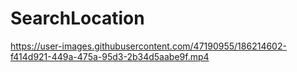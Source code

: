 # SearchLocation


https://user-images.githubusercontent.com/47190955/186214602-f414d921-449a-475a-95d3-2b34d5aabe9f.mp4
